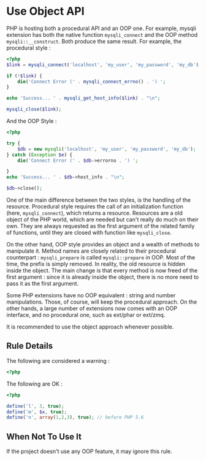 <!-- Good Practices -->
# Use Object API

PHP is hosting both a procedural API and an OOP one. For example, mysqli extension has both the native function `mysqli_connect` and the OOP method `mysqli::__construct`. Both produce the same result. For example, the procedural style : 

```php
<?php
$link = mysqli_connect('localhost', 'my_user', 'my_password', 'my_db');

if (!$link) {
    die('Connect Error (' . mysqli_connect_errno() . ') ';
}

echo 'Success... ' . mysqli_get_host_info($link) . "\n";

mysqli_close($link);

```


And the OOP Style : 

```php
<?php

try {
	$db = new mysqli('localhost', 'my_user', 'my_password', 'my_db');
} catch (Exception $e) {
	die('Connect Error (' . $db->errorno . ') ';

}
echo 'Success... ' . $db->host_info . "\n";

$db->close();

```

One of the main difference between the two styles, is the handling of the resource. Procedural style requires the call of an initialization function (here, `mysqli_connect`), which returns a resource. Resources are a old object of the PHP world, which are needed but can't really do much on their own. They are always requested as the first argument of the related family of functions, until they are closed with function like `mysqli_close`. 

On the other hand, OOP style provides an object and a wealth of methods to manipulate it. Method names are closely related to their procedural counterpart : `mysqli_prepare` is called `mysqli::prepare` in OOP. Most of the time, the prefix is simply removed. In reality, the old resource is hidden inside the object. The main change is that every method is now freed of the first argument : since it is already inside the object, there is no more need to pass it as the first argument. 

Some PHP extensions have no OOP equivalent : string and number manipulations. Those, of course, will keep the procedural approach. On the other hands, a large number of extensions now comes with an OOP interface, and no procedural one, such as ext/phar or ext/zmq.

It is recommended to use the object approach whenever possible. 

## Rule Details

The following are considered a warning : 

```php
<?php

```

The following are OK : 

```php
<?php

define('l', 3, true);
define('m', $x, true);
define('n', array(1,2,3), true); // before PHP 5.6
```

## When Not To Use It
If the project doesn't use any OOP feature, it may ignore this rule.



